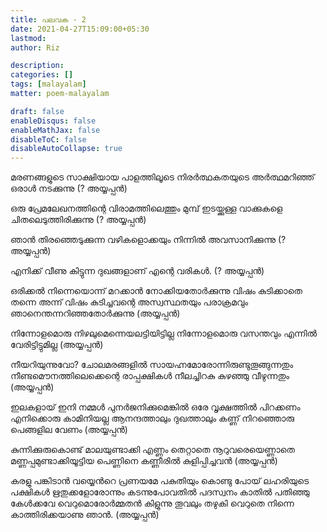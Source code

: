 ```yaml
---
title: പലവക - 2
date: 2021-04-27T15:09:00+05:30
lastmod:
author: Riz

description:
categories: []
tags: [malayalam]
matter: poem-malayalam

draft: false
enableDisqus: false
enableMathJax: false
disableToC: false
disableAutoCollapse: true
---
```


മരണങ്ങളുടെ സാക്ഷിയായ
പാളത്തിലൂടെ നിരര്‍ത്ഥകതയുടെ
അര്‍ത്ഥമറിഞ്ഞ് ഒരാള്‍ നടക്കുന്നു
(? അയ്യ‌പ്പ‌ന്‍)

ഒരു പ്രേമലേഖനത്തിന്റെ
വിരാമത്തിലെത്തും മുമ്പ്
ഇടയ്ക്കുള്ള വാക്കുകളെ ചിതലെടുത്തിരിക്കുന്നു
(? അയ്യ‌പ്പ‌ന്‍)

ഞാൻ തിരഞ്ഞെടുക്കുന്ന വഴികളൊക്കയും
നിന്നിൽ അവസാനിക്കുന്നു
(? അയ്യ‌പ്പ‌ന്‍)

എനിക്ക് വീണു കിട്ടുന്ന ദുഖങ്ങളാണ് എന്റെ വരികള്‍.
(? അയ്യ‌പ്പ‌ന്‍)

ഒരിക്കല്‍ നിന്നെയൊന്ന്
മറക്കാന്‍ നോക്കിയതോര്‍ക്കുന്നു‌
വിഷം കുടിക്കാതെ തന്നെ‌
അന്ന് വിഷം കുടിച്ചവന്റെ
അസ്വ‌സ്ഥതയും പരാക്ര‌മവും
ഞാനെന്തന്നറിഞ്ഞതോര്‍ക്കുന്നു‌
(അയ്യ‌പ്പ‌ന്‍)

നിന്നോ‌ളമൊരു നിഴലുമെന്നെ‌യലട്ടിയിട്ടില്ല‌
നിന്നോ‌ളമൊരു വസന്തവും എന്നില്‍ വേരിട്ടി‌ട്ടു‌മില്ല‌
(അയ്യ‌പ്പ‌ന്‍)

നീയറിയുന്നുവോ? ചോലമരങ്ങളിൽ
സായഹ്നമോരോന്നിരുണ്ടുതൂങ്ങുന്നതും
നീണ്ടമൌനത്തിലെക്കെന്റെ രാപ്പക്ഷികൾ
നീലച്ചിറകു കുഴഞ്ഞു വീഴുന്നതും
(അയ്യ‌പ്പ‌ന്‍)

ഇലകളായ് ഇനി നമ്മള്‍ പുനര്‍ജനിക്കുമെങ്കില്‍
ഒരേ വൃക്ഷത്തില്‍ പിറക്കണം എനിക്കൊരു
കാമിനിയല്ല ആനന്ദത്താലും ദുഖത്താലും
കണ്ണ് നിറഞ്ഞൊരു പെങ്ങളില വേണം
(അയ്യ‌പ്പ‌ന്‍)

കുന്നിക്കുരുകൊണ്ട് മാലയുണ്ടാക്കി
എണ്ണം തെറ്റാതെ നൂറുവരെയെണ്ണാതെ
മണ്ണപ്പമുണ്ടാക്കിയൂട്ടിയ പെണ്ണിനെ
കണ്ണീരില്‍ കുളിപ്പിച്ചവന്‍
(അയ്യ‌പ്പ‌ന്‍)

കരളു പങ്കിടാൻ
വയ്യെന്‍റെ പ്രണയമേ
പകുതിയും
കൊണ്ടു പോയ്
ലഹരിയുടെ പക്ഷികൾ
ഋതുക്കളോരോന്നും
കടന്നുപോവതില്‍
പദസ്വനം കാതില്‍
പതിഞ്ഞു കേള്‍ക്കവേ
വെറുമൊരോര്‍മ്മതന്‍
കിളുന്നു തൂവലും തഴുകി
വെറുതെ നിന്നെ
കാത്തിരിക്കയാണു ഞാന്‍.
(അയ്യ‌പ്പ‌ന്‍)

